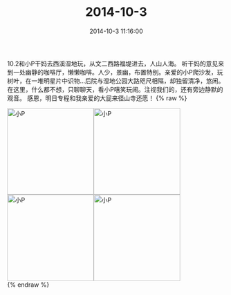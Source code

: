 ﻿---
title: 2014-10-3
date: 2014-10-3 11:16:00
tags:
categories: 妈妈
---
10.2和小P干妈去西溪湿地玩，从文二西路福堤进去，人山人海。
听干妈的意见来到一处幽静的咖啡厅，懒懒咖啡。人少，景幽，布置特别。亲爱的小P爬沙发，玩树叶，在一堆明星片中识物...后院与湿地公园大路咫尺相隔，却独留清净，悠闲。
在这里，什么都不想，只聊聊天，看小P嘻笑玩闹。注视我们的，还有旁边静默的观音。
感恩，明日专程和我亲爱的大屁来径山寺还愿！
{% raw %}
<div style="width:500 px">
<div style="float:left; width:100 px"><img src="/2014-10-3/微信图片_20171010182959.jpg" width="200" alt="小P"></div>
<div style="float:left; width:100 px"><img src="/2014-10-3/微信图片_20171010183027.jpg" width="200" alt="小P"></div>
<div style="float:left; width:100 px"><img src="/2014-10-3/微信图片_20171010183038.jpg" width="200" alt="小P"></div>
<div style="float:left; width:100 px"><img src="/2014-10-3/微信图片_20171010183048.jpg" width="200" alt="小P"></div>
<div style="clear:both"></div>
</div>
{% endraw %}